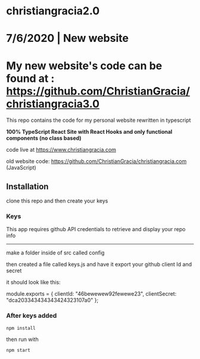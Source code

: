 # christiangracia2.0




# 7/6/2020 | New website

# My new website's code can be found at : https://github.com/ChristianGracia/christiangracia3.0





This repo contains the code for my personal website rewritten in typescript

**100% TypeScript React Site with React Hooks and only functional components (no class based)**

code live at https://www.christiangracia.com

old website code: https://github.com/ChristianGracia/christiangracia.com (JavaScript)

## Installation

clone this repo and then create your keys

### Keys

This app requires github API credentials to retrieve and display your repo info

---

make a folder inside of src called config

then created a file called keys.js and have it export your github client Id and secret

it should look like this:

module.exports = {
clientId: "46bewewew92fewewe23",
clientSecret: "dca203343434343424323107a0"
};

### After keys added

`npm install`

then run with

`npm start`
